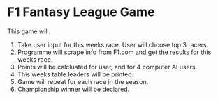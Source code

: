 # F1 Fantasy League Game


This game will. 

1. Take user input for this weeks race. User will choose top 3 racers.
2. Programme will scrape info from F1.com and get the results for this weeks race.
3. Points will be calcluated for user, and for 4 computer AI users. 
4. This weeks table leaders will be printed. 
5. Game will repeat for each race in the season. 
6. Championship winner will be declared. 

